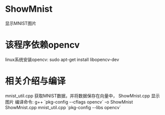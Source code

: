 # ShowMnist
显示MNIST图片

# 该程序依赖opencv
linux系统安装opencv: sudo apt-get install libopencv-dev

# 相关介绍与编译
mnist_util.cpp 获取MNIST数据，并将数据保存在向量中，
ShowMnist.cpp 显示图片
编译命令:  g++ \`pkg-config --cflags opencv\` -o ShowMnist ShowMnist.cpp mnist_util.cpp \`pkg-config --libs opencv\`
